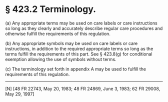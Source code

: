 # § 423.2   Terminology.

(a) Any appropriate terms may be used on care labels or care instructions so long as they clearly and accurately describe regular care procedures and otherwise fulfill the requirements of this regulation.


(b) Any appropriate symbols may be used on care labels or care instructions, in addition to the required appropriate terms so long as the terms fulfill the requirements of this part. See § 423.8(g) for conditional exemption allowing the use of symbols without terms.


(c) The terminology set forth in appendix A may be used to fulfill the requirements of this regulation.



---

[N] [48 FR 22743, May 20, 1983; 48 FR 24869, June 3, 1983; 62 FR 29008, May 29, 1997]




